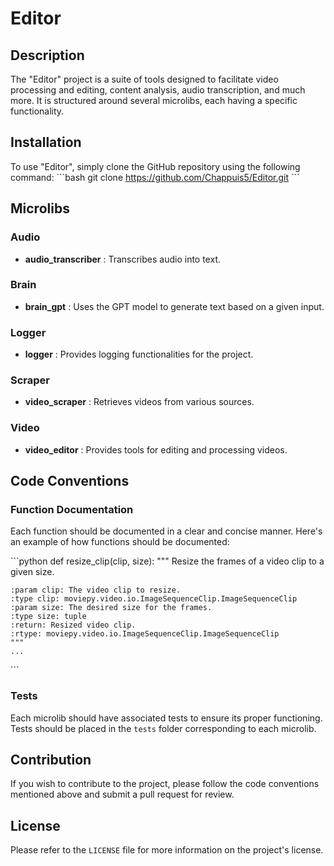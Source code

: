 # Editor

## Description
The "Editor" project is a suite of tools designed to facilitate video processing and editing, content analysis, audio transcription, and much more. It is structured around several microlibs, each having a specific functionality.

## Installation
To use "Editor", simply clone the GitHub repository using the following command:
\```bash
git clone https://github.com/Chappuis5/Editor.git
\```

## Microlibs

### Audio
- **audio_transcriber** : Transcribes audio into text.

### Brain
- **brain_gpt** : Uses the GPT model to generate text based on a given input.

### Logger
- **logger** : Provides logging functionalities for the project.

### Scraper
- **video_scraper** : Retrieves videos from various sources.

### Video
- **video_editor** : Provides tools for editing and processing videos.

## Code Conventions

### Function Documentation
Each function should be documented in a clear and concise manner. Here's an example of how functions should be documented:

\```python
def resize_clip(clip, size):
    """
    Resize the frames of a video clip to a given size.
    
    :param clip: The video clip to resize.
    :type clip: moviepy.video.io.ImageSequenceClip.ImageSequenceClip
    :param size: The desired size for the frames.
    :type size: tuple
    :return: Resized video clip.
    :rtype: moviepy.video.io.ImageSequenceClip.ImageSequenceClip
    """
    ...
\```

### Tests
Each microlib should have associated tests to ensure its proper functioning. Tests should be placed in the `tests` folder corresponding to each microlib.

## Contribution
If you wish to contribute to the project, please follow the code conventions mentioned above and submit a pull request for review.

## License
Please refer to the `LICENSE` file for more information on the project's license.
